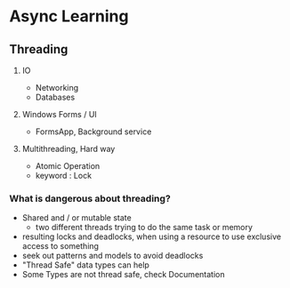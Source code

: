 # Async Learning


## Threading

1. IO

	- Networking
	- Databases

2. Windows Forms / UI

	- FormsApp, Background service
	
3. Multithreading, Hard way

	- Atomic Operation
	- keyword : Lock 

### What is dangerous about threading?

- Shared and / or mutable state
	- two different threads trying to do the same task or memory
- resulting locks and deadlocks, when using a resource to use exclusive access to something
- seek out patterns and models to avoid deadlocks
- "Thread Safe" data types can help
- Some Types are not thread safe, check Documentation

